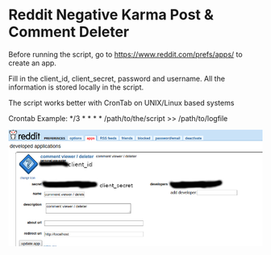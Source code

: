 # Reddit Negative Karma Post &amp; Comment Deleter

Before running the script, go to https://www.reddit.com/prefs/apps/ to create an app.

Fill in the client_id, client_secret, password and username. All the information is stored locally in the script.

The script works better with CronTab on UNIX/Linux based systems

Crontab Example:
*/3 * * * * /path/to/the/script >> /path/to/logfile

![create_app.jpg](/create_app.jpg)
